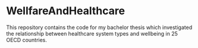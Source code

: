 # WellfareAndHealthcare
This repository contains the code for my bachelor thesis which investigated the relationship between healthcare system types and wellbeing in 25 OECD countries.
